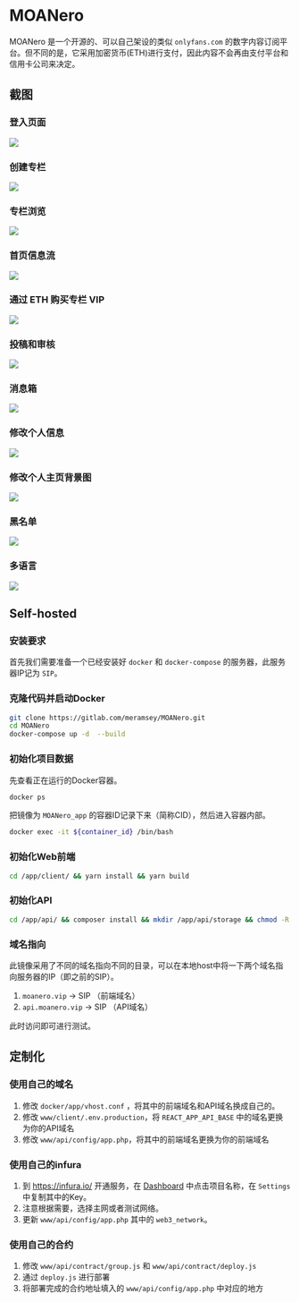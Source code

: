 # MOANero

MOANero 是一个开源的、可以自己架设的类似 `onlyfans.com` 的数字内容订阅平台。但不同的是，它采用加密货币(ETH)进行支付，因此内容不会再由支付平台和信用卡公司来决定。

## 截图

### 登入页面

![](images/2021-08-25-21-20-33.png)

### 创建专栏

![](images/2021-08-25-21-21-47.png)

### 专栏浏览

![](images/2021-08-25-21-23-12.png)

### 首页信息流

![](images/2021-08-25-21-33-05.png)

### 通过 ETH 购买专栏 VIP

![](images/2021-08-25-21-28-14.png)

### 投稿和审核

![](images/2021-08-25-21-31-27.png)

### 消息箱

![](images/2021-08-25-21-32-18.png)

### 修改个人信息

![](images/2021-08-25-21-22-24.png)

### 修改个人主页背景图

![](images/2021-08-25-21-34-44.png)

### 黑名单

![](images/2021-08-25-21-36-09.png)

### 多语言

![](images/2021-08-25-21-36-51.png)


<!-- ## 在线演示网站

- <http://moanero.vip/> -->

## Self-hosted

### 安装要求

首先我们需要准备一个已经安装好 `docker` 和 `docker-compose` 的服务器，此服务器IP记为 `SIP`。

### 克隆代码并启动Docker

```bash
git clone https://gitlab.com/meramsey/MOANero.git
cd MOANero
docker-compose up -d  --build
```

### 初始化项目数据 

先查看正在运行的Docker容器。

```bash
docker ps
```

把镜像为 `MOANero_app` 的容器ID记录下来（简称CID），然后进入容器内部。

```bash
docker exec -it ${container_id} /bin/bash
```

### 初始化Web前端

```bash
cd /app/client/ && yarn install && yarn build
```

### 初始化API

```bash
cd /app/api/ && composer install && mkdir /app/api/storage && chmod -R 0777 /app/api/storage
```

### 域名指向

此镜像采用了不同的域名指向不同的目录，可以在本地host中将一下两个域名指向服务器的IP（即之前的SIP）。

1. `moanero.vip` → SIP （前端域名）
1. `api.moanero.vip` → SIP （API域名）

此时访问即可进行测试。

## 定制化

### 使用自己的域名

1. 修改 `docker/app/vhost.conf` ，将其中的前端域名和API域名换成自己的。
1. 修改 `www/client/.env.production`，将 `REACT_APP_API_BASE` 中的域名更换为你的API域名
1. 修改 `www/api/config/app.php`，将其中的前端域名更换为你的前端域名

### 使用自己的infura

1. 到 https://infura.io/ 开通服务，在 [Dashboard](https://infura.io/dashboard/ethereum) 中点击项目名称，在 `Settings` 中复制其中的Key。
1. 注意根据需要，选择主网或者测试网络。
1. 更新 `www/api/config/app.php` 其中的 `web3_network`。

### 使用自己的合约

1. 修改 `www/api/contract/group.js` 和 `www/api/contract/deploy.js`
1. 通过 `deploy.js` 进行部署
1. 将部署完成的合约地址填入的 `www/api/config/app.php` 中对应的地方

